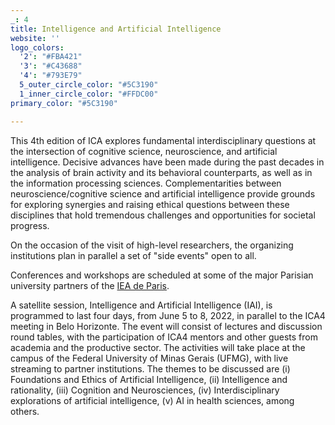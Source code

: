 ```yaml
---
_: 4
title: Intelligence and Artificial Intelligence
website: ''
logo_colors:
  '2': "#FBA421"
  '3': "#C43688"
  '4': "#793E79"
  5_outer_circle_color: "#5C3190"
  1_inner_circle_color: "#FFDC00"
primary_color: "#5C3190"

---
```

This 4th edition of ICA explores fundamental interdisciplinary questions at the intersection of cognitive science, neuroscience, and artificial intelligence. Decisive advances have been made during the past decades in the analysis of brain activity and its behavioral counterparts, as well as in the information processing sciences. Complementarities between neuroscience/cognitive science and artificial intelligence provide grounds for exploring synergies and raising ethical questions between these disciplines that hold tremendous challenges and opportunities for societal progress.

On the occasion of the visit of high-level researchers, the organizing institutions plan in parallel a set of "side events" open to all.

Conferences and workshops are scheduled at some of the major Parisian university partners of the [IEA de Paris](https://www.paris-iea.fr/en/ "IEA de Paris").

A satellite session, Intelligence and Artificial Intelligence (IAI), is programmed to last four days, from June 5 to 8, 2022, in parallel to the ICA4 meeting in Belo Horizonte. The event will consist of lectures and discussion round tables, with the participation of ICA4 mentors and other guests from academia and the productive sector. The activities will take place at the campus of the Federal University of Minas Gerais (UFMG), with live streaming to partner institutions. The themes to be discussed are (i) Foundations and Ethics of Artificial Intelligence, (ii) Intelligence and rationality, (iii) Cognition and Neurosciences, (iv) Interdisciplinary explorations of artificial intelligence, (v) AI in health sciences, among others.